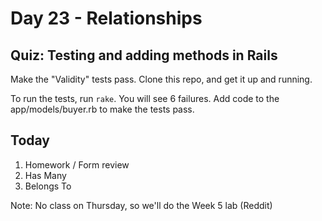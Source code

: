 Day 23 - Relationships
======================


Quiz: Testing and adding methods in Rails
----

Make the "Validity" tests pass. Clone this repo, and get it up and running.

To run the tests, run `rake`. You will see 6 failures. Add code to the
app/models/buyer.rb to make the tests pass.


Today
-----

1. Homework / Form review
1. Has Many
1. Belongs To

Note: No class on Thursday, so we'll do the Week 5 lab (Reddit)
